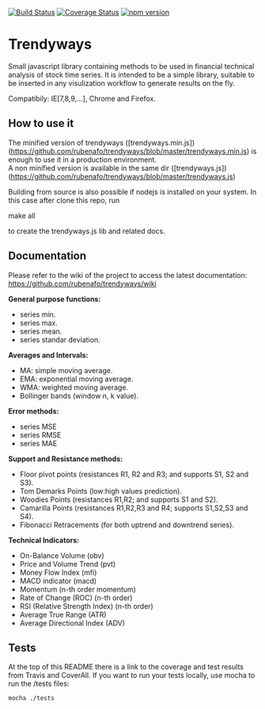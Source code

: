 [![Build Status](https://travis-ci.org/rubenafo/trendyways.svg?branch=master)](https://travis-ci.org/rubenafo/trendyways)
[![Coverage Status](https://coveralls.io/repos/github/rubenafo/trendyways/badge.svg?branch=master)](https://coveralls.io/github/rubenafo/trendyways?branch=master)
[![npm version](https://badge.fury.io/js/trendyways.svg)](https://badge.fury.io/js/trendyways)

Trendyways
==========

Small javascript library containing methods to be used in financial technical analysis of stock time series.
It is intended to be a simple library, suitable to be inserted in any visulization workflow to generate results on the fly.

Compatibily: IE[7,8,9,...], Chrome and Firefox.

How to use it
-------------
The minified version of trendyways ([trendyways.min.js]) (https://github.com/rubenafo/trendyways/blob/master/trendyways.min.js) is enough to use it in a production environment.   
A non minified version is available in the same dir ([trendyways.js])(https://github.com/rubenafo/trendyways/blob/master/trendyways.js)

Building from source is also possible if nodejs is installed on your system. In this case after clone this repo, run 
 
   make all

to create the trendyways.js lib and related docs.

Documentation
-------------
Please refer to the wiki of the project to access the latest documentation: https://github.com/rubenafo/trendyways/wiki

__General purpose functions:__
 
* series min.
* series max.
* series mean.
* series standar deviation.

__Averages and Intervals:__
* MA: simple moving average.
* EMA: exponential moving average.
* WMA: weighted moving average.
* Bollinger bands (window n, k value).

__Error methods:__
* series MSE
* series RMSE
* series MAE

__Support and Resistance methods:__
* Floor pivot points (resistances R1, R2 and R3; and supports S1, S2 and S3).
* Tom Demarks Points (low:high values prediction).
* Woodies Points (resistances R1,R2; and supports S1 and S2).
* Camarilla Points (resistances R1,R2,R3 and R4; supports S1,S2,S3 and S4).
* Fibonacci Retracements (for both uptrend and downtrend series).

__Technical Indicators:__
* On-Balance Volume (obv)
* Price and Volume Trend (pvt)
* Money Flow Index (mfi)
* MACD indicator (macd)
* Momentum (n-th order momentum)
* Rate of Change (ROC) (n-th order)
* RSI (Relative Strength Index) (n-th order)
* Average True Range (ATR)
* Average Directional Index (ADV)

Tests
-------------
At the top of this README there is a link to the coverage and test results from Travis and CoverAll.
If you want to run your tests locally, use mocha to run the /tests files:
```
mocha ./tests
```

